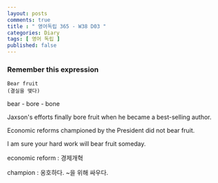 ```yaml
---
layout: posts
comments: true
title : " 영어독립 365 - W38 D03 "
categories: Diary
tags: [ 영어 독립 ]
published: false
---
```


### Remember this expression

```text
Bear fruit
(결실을 맺다)
```

bear - bore - bone

Jaxson's efforts finally bore fruit when he became a best-selling author.

Economic reforms championed by the President did not bear fruit.

I am sure your hard work will bear fruit someday.

economic reform
 : 경제개혁

champion
 : 옹호하다. ~을 위해 싸우다.
